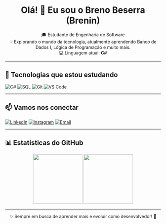 <h1 align="center">Olá! 👋 Eu sou o Breno Beserra (Brenin)</h1>

<p align="center">
  🎓 Estudante de Engenharia de Software <br>
  💡 Explorando o mundo da tecnologia, atualmente aprendendo Banco de Dados I, Lógica de Programação e muito mais. <br>
  💻 Linguagem atual: <strong>C#</strong>
</p>

---

## 🚀 Tecnologias que estou estudando

![C#](https://img.shields.io/badge/-C%23-239120?style=for-the-badge&logo=c-sharp&logoColor=white)
![SQL](https://img.shields.io/badge/-SQL-4479A1?style=for-the-badge&logo=postgresql&logoColor=white)
![Git](https://img.shields.io/badge/-Git-F05032?style=for-the-badge&logo=git&logoColor=white)
![VS Code](https://img.shields.io/badge/-VSCode-007ACC?style=for-the-badge&logo=visual-studio-code&logoColor=white)

---

## 📫 Vamos nos conectar

[![LinkedIn](https://img.shields.io/badge/-LinkedIn-0A66C2?style=for-the-badge&logo=linkedin&logoColor=white)](https://www.linkedin.com/in/breno-beserra-407607354)
[![Instagram](https://img.shields.io/badge/-Instagram-E4405F?style=for-the-badge&logo=instagram&logoColor=white)](https://www.instagram.com/bren23._/)
[![Email](https://img.shields.io/badge/-Email-D14836?style=for-the-badge&logo=gmail&logoColor=white)](mailto:onerb2006@gmail.com)

---

## 📊 Estatísticas do GitHub

<p align="center">
  <img height="160em" src="https://github-readme-stats.vercel.app/api?username=brenin-dev&show_icons=true&theme=tokyonight&count_private=true" />
  <img height="160em" src="https://github-readme-stats.vercel.app/api/top-langs/?username=brenin-dev&layout=compact&theme=tokyonight" />
</p>

---

<p align="center">
  ✨ Sempre em busca de aprender mais e evoluir como desenvolvedor! 🚀
</p>
